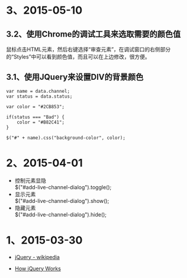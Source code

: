 # 3、2015-05-10
## 3.2、使用Chrome的调试工具来选取需要的颜色值
鼠标点击HTML元素，然后右键选择“审查元素”，在调试窗口的右侧部分的“Styles”中可以看到颜色值，而且可以在上边修改，很方便。

## 3.1、使用JQuery来设置DIV的背景颜色
    var name = data.channel;
    var status = data.status;

    var color = "#2CB853";

    if(status === "Bad") {
        color = "#B82C41";
    }

    $("#" + name).css("background-color", color);

# 2、2015-04-01
* 控制元素显隐  
$("#add-live-channel-dialog").toggle();
* 显示元素  
$("#add-live-channel-dialog").show();
* 隐藏元素  
$("#add-live-channel-dialog").hide();

# 1、2015-03-30
* [jQuery - wikipedia](http://zh.wikipedia.org/wiki/JQuery)

* [How jQuery Works](http://learn.jquery.com/about-jquery/how-jquery-works/)
